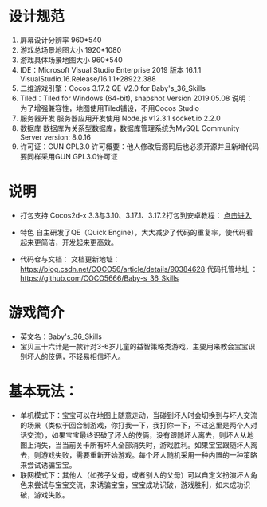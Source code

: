 # 设计规范
1. 屏幕设计分辨率
960*540
2. 游戏总场景地图大小
1920*1080
3. 游戏具体场景地图大小
960*540
4. IDE：Microsoft Visual Studio Enterprise 2019 版本 16.1.1
VisualStudio.16.Release/16.1.1+28922.388
5. 二维游戏引擎：Cocos 3.17.2
QE V2.0 for Baby's_36_Skills
6. Tiled：Tiled for Windows (64-bit), snapshot Version 2019.05.08
说明：为了增强兼容性，地图使用Tiled铺设，不用Cocos Studio
7. 服务器开发
服务器应用开发使用 Node.js v12.3.1
socket.io 2.2.0
8. 数据库
数据库为关系型数据库，数据库管理系统为MySQL Community Server version: 8.0.16
9. 许可证：GUN GPL3.0
许可概要：他人修改后源码后也必须开源并且新增代码要同样采用GUN GPL3.0许可证

# 说明
* 打包支持
Cocos2d-x 3.3与3.10、3.17.1、3.17.2打包到安卓教程：
[点击进入](https://blog.csdn.net/COCO56/article/details/89392349)

* 特色
自主研发了QE（Quick Engine），大大减少了代码的重复率，使代码看起来更简洁，开发起来更高效。

* 代码仓与文档：
文档更新地址：https://blog.csdn.net/COCO56/article/details/90384628
代码托管地址 ：https://github.com/COCO5666/Baby-s_36_Skills

<!-- 安装包下载方式
* 安卓
链接一：https://www.pgyer.com/J5iR
或扫码：
![图片无法正常加载，请联系作者](https://www.pgyer.com/app/qrcode/J5iR)
链接二：[点此跳转](https://uinedu-my.sharepoint.com/:f:/g/personal/a19635_myoffice_site/EgusrLTRZ9ZFi0_aSduJW_4B5wokGfa1PuhXvUoHeo3Adg?e=qWUnl7)
* Windows
[点此跳转](https://uinedu-my.sharepoint.com/:f:/g/personal/a19635_myoffice_site/EgusrLTRZ9ZFi0_aSduJW_4B5wokGfa1PuhXvUoHeo3Adg?e=qWUnl7) -->

# 游戏简介
* 英文名：Baby's_36_Skills
* 宝贝三十六计是一款针对3-6岁儿童的益智策略类游戏，主要用来教会宝宝识别坏人的伎俩，不轻易相信坏人。
# 基本玩法：
* 单机模式下：宝宝可以在地图上随意走动，当碰到坏人时会切换到与坏人交流的场景（类似于回合制游戏，你打我一下，我打你一下，不过这里是两个人对话交流），如果宝宝最终识破了坏人的伎俩，没有跟随坏人离去，则坏人从地图上消失，当当前关卡所有坏人全部消失时，游戏胜利。如果宝宝跟随坏人离去，则游戏失败，需要重新开始游戏。每个坏人随机采用一种内置的一种策略来尝试诱骗宝宝。
* 联网模式下：其他人（如孩子父母，或者别人的父母）可以自定义扮演坏人角色来尝试与宝宝交流，来诱骗宝宝，宝宝成功识破，游戏胜利，如未成功识破，游戏失败。